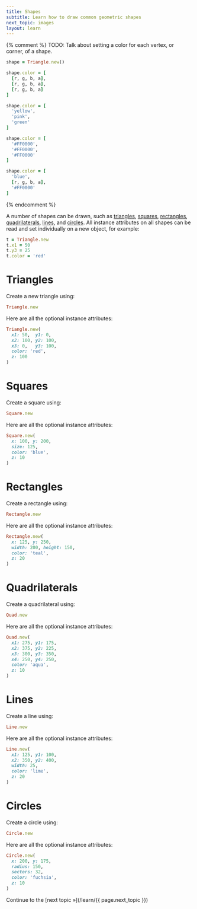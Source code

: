```yaml
---
title: Shapes
subtitle: Learn how to draw common geometric shapes
next_topic: images
layout: learn
---
```


{% comment %}
TODO: Talk about setting a color for each vertex, or corner, of a shape.

```ruby
shape = Triangle.new()

shape.color = [
  [r, g, b, a],
  [r, g, b, a],
  [r, g, b, a]
]

shape.color = [
  'yellow',
  'pink',
  'green'
]

shape.color = [
  '#FF0000',
  '#FF0000',
  '#FF0000'
]

shape.color = [
  'blue',
  [r, g, b, a],
  '#FF0000'
]
```
{% endcomment %}


A number of shapes can be drawn, such as [triangles](#triangles), [squares](#squares), [rectangles](#rectangles), [quadrilaterals](#quadrilaterals), [lines](#lines), and [circles](#circles). All instance attributes on all shapes can be read and set individually on a new object, for example:

```ruby
t = Triangle.new
t.x1 = 50
t.y3 = 25
t.color = 'red'
```

# Triangles

Create a new triangle using:

```ruby
Triangle.new
```

Here are all the optional instance attributes:

```ruby
Triangle.new(
  x1: 50,  y1: 0,
  x2: 100, y2: 100,
  x3: 0,   y3: 100,
  color: 'red',
  z: 100
)
```

# Squares

Create a square using:

```ruby
Square.new
```

Here are all the optional instance attributes:

```ruby
Square.new(
  x: 100, y: 200,
  size: 125,
  color: 'blue',
  z: 10
)
```

# Rectangles

Create a rectangle using:

```ruby
Rectangle.new
```

Here are all the optional instance attributes:

```ruby
Rectangle.new(
  x: 125, y: 250,
  width: 200, height: 150,
  color: 'teal',
  z: 20
)
```

# Quadrilaterals

Create a quadrilateral using:

```ruby
Quad.new
```

Here are all the optional instance attributes:

```ruby
Quad.new(
  x1: 275, y1: 175,
  x2: 375, y2: 225,
  x3: 300, y3: 350,
  x4: 250, y4: 250,
  color: 'aqua',
  z: 10
)
```

# Lines

Create a line using:

```ruby
Line.new
```

Here are all the optional instance attributes:

```ruby
Line.new(
  x1: 125, y1: 100,
  x2: 350, y2: 400,
  width: 25,
  color: 'lime',
  z: 20
)
```

# Circles

Create a circle using:

```ruby
Circle.new
```

Here are all the optional instance attributes:

```ruby
Circle.new(
  x: 200, y: 175,
  radius: 150,
  sectors: 32,
  color: 'fuchsia',
  z: 10
)
```

Continue to the [next topic »](/learn/{{ page.next_topic }})
